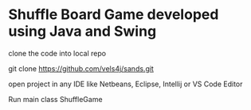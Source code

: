 # Shuffle Board Game developed using Java and Swing

clone the code into local repo

git clone https://github.com/vels4j/sands.git

open project in any IDE like Netbeans, Eclipse, Intellij or VS Code Editor

Run main class ShuffleGame
